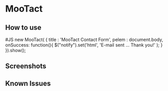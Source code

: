 MooTact
===========


How to use
----------
#JS
new MooTact( { 
							 title : 'MooTact Contact Form', 
							 pelem : document.body,
               onSuccess: function(){  $("notify").set('html', 'E-mail sent ... Thank you!' ); } 
}).show();


Screenshots
-----------


Known Issues
-----------------

